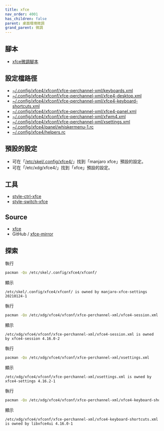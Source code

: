 ```yaml
---
title: xfce
nav_order: 4001
has_children: false
parent: 桌面環境微調
grand_parent: 微調
---
```



## 腳本

* [xfce微調腳本](https://github.com/samwhelp/note-about-manjaro/tree/gh-pages/_demo/adjustment/full/xfce)


## 設定檔路徑


* [~/.config/xfce4/xfconf/xfce-perchannel-xml/keyboards.xml](https://github.com/samwhelp/note-about-manjaro/tree/gh-pages/_demo/adjustment/full/xfce/config/xfce4/xfconf/xfce-perchannel-xml/keyboards.xml)
* [~/.config/xfce4/xfconf/xfce-perchannel-xml/xfce4-desktop.xml](https://github.com/samwhelp/note-about-manjaro/tree/gh-pages/_demo/adjustment/full/xfce/config/xfce4/xfconf/xfce-perchannel-xml/xfce4-desktop.xml)
* [~/.config/xfce4/xfconf/xfce-perchannel-xml/xfce4-keyboard-shortcuts.xml](https://github.com/samwhelp/note-about-manjaro/tree/gh-pages/_demo/adjustment/full/xfce/config/xfce4/xfconf/xfce-perchannel-xml/xfce4-keyboard-shortcuts.xml)
* [~/.config/xfce4/xfconf/xfce-perchannel-xml/xfce4-panel.xml](https://github.com/samwhelp/note-about-manjaro/tree/gh-pages/_demo/adjustment/full/xfce/config/xfce4/xfconf/xfce-perchannel-xml/xfce4-panel.xml)
* [~/.config/xfce4/xfconf/xfce-perchannel-xml/xfwm4.xml](https://github.com/samwhelp/note-about-manjaro/tree/gh-pages/_demo/adjustment/full/xfce/config/xfce4/xfconf/xfce-perchannel-xml/xfwm4.xml)
* [~/.config/xfce4/xfconf/xfce-perchannel-xml/xsettings.xml](https://github.com/samwhelp/note-about-manjaro/tree/gh-pages/_demo/adjustment/full/xfce/config/xfce4/xfconf/xfce-perchannel-xml/xsettings.xml)
* [~/.config/xfce4/panel/whiskermenu-1.rc](https://github.com/samwhelp/note-about-manjaro/tree/gh-pages/_demo/adjustment/full/xfce/config/xfce4/panel/whiskermenu-1.rc)
* [~/.config/xfce4/helpers.rc](https://github.com/samwhelp/note-about-manjaro/tree/gh-pages/_demo/adjustment/full/xfce/config/xfce4/helpers.rc)


## 預設的設定

* 可在「[/etc/skel/.config/xfce4/](https://gitlab.manjaro.org/profiles-and-settings/manjaro-xfce-settings/-/tree/master/skel/.config/xfce4)」找到「manjaro xfce」預設的設定。
* 可在「/etc/xdg/xfce4/」找到「xfce」預設的設定。


## 工具

* [style-ctrl-xfce](https://samwhelp.github.io/note-about-manjaro/read/project/style-xfce/style-ctrl-xfce)
* [style-switch-xfce](https://samwhelp.github.io/note-about-manjaro/read/project/style-xfce/style-switch-xfce.html)


## Source

* [xfce](https://gitlab.xfce.org/xfce)
* GitHub / [xfce-mirror](https://github.com/xfce-mirror)



## 探索

執行

``` sh
pacman -Qo /etc/skel/.config/xfce4/xfconf/
```

顯示

```
/etc/skel/.config/xfce4/xfconf/ is owned by manjaro-xfce-settings 20210124-1
```

執行

``` sh
pacman -Qo /etc/xdg/xfce4/xfconf/xfce-perchannel-xml/xfce4-session.xml
```

顯示

```
/etc/xdg/xfce4/xfconf/xfce-perchannel-xml/xfce4-session.xml is owned by xfce4-session 4.16.0-2
```

執行

``` sh
pacman -Qo /etc/xdg/xfce4/xfconf/xfce-perchannel-xml/xsettings.xml
```

顯示

```
/etc/xdg/xfce4/xfconf/xfce-perchannel-xml/xsettings.xml is owned by xfce4-settings 4.16.2-1
```

執行

``` sh
pacman -Qo /etc/xdg/xfce4/xfconf/xfce-perchannel-xml/xfce4-keyboard-shortcuts.xml
```

顯示

```
/etc/xdg/xfce4/xfconf/xfce-perchannel-xml/xfce4-keyboard-shortcuts.xml is owned by libxfce4ui 4.16.0-1
```
